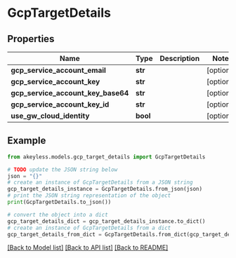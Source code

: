 # GcpTargetDetails


## Properties

Name | Type | Description | Notes
------------ | ------------- | ------------- | -------------
**gcp_service_account_email** | **str** |  | [optional] 
**gcp_service_account_key** | **str** |  | [optional] 
**gcp_service_account_key_base64** | **str** |  | [optional] 
**gcp_service_account_key_id** | **str** |  | [optional] 
**use_gw_cloud_identity** | **bool** |  | [optional] 

## Example

```python
from akeyless.models.gcp_target_details import GcpTargetDetails

# TODO update the JSON string below
json = "{}"
# create an instance of GcpTargetDetails from a JSON string
gcp_target_details_instance = GcpTargetDetails.from_json(json)
# print the JSON string representation of the object
print(GcpTargetDetails.to_json())

# convert the object into a dict
gcp_target_details_dict = gcp_target_details_instance.to_dict()
# create an instance of GcpTargetDetails from a dict
gcp_target_details_from_dict = GcpTargetDetails.from_dict(gcp_target_details_dict)
```
[[Back to Model list]](../README.md#documentation-for-models) [[Back to API list]](../README.md#documentation-for-api-endpoints) [[Back to README]](../README.md)



